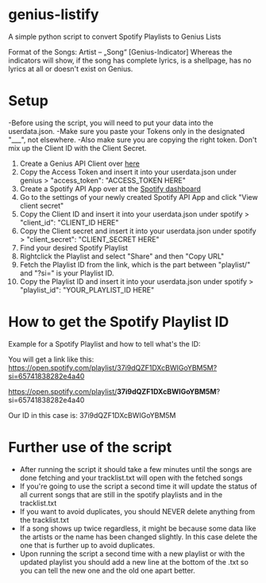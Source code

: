# genius-listify
A simple python script to convert Spotify Playlists to Genius Lists

Format of the Songs:
Artist – „Song“ [Genius-Indicator]
Whereas the indicators will show, if the song has complete lyrics, is a shellpage, has no lyrics at all or doesn't exist on Genius.	

# Setup
-Before using the script, you will need to put your data into the userdata.json.
-Make sure you paste your Tokens only in the designated "___", not elsewhere.
-Also make sure you are copying the right token. Don't mix up the Client ID with the Client Secret.

1. Create a Genius API Client over [here](https://genius.com/api-clients/new)
2. Copy the Access Token and insert it into your userdata.json under genius > "access_token": "ACCESS_TOKEN HERE"
3. Create a Spotify API App over at the [Spotify dashboard](https://developer.spotify.com/dashboard)
4. Go to the settings of your newly created Spotify API App and click "View client secret"
5. Copy the Client ID and insert it into your userdata.json under spotify > "client_id": "CLIENT_ID HERE"
6. Copy the Client secret and insert it into your userdata.json under spotify > "client_secret": "CLIENT_SECRET HERE"
7. Find your desired Spotify Playlist
8. Rightclick the Playlist and select "Share" and then "Copy URL"
9. Fetch the Playlist ID from the link, which is the part between "playlist/" and "?si=" is your Playlist ID.
10. Copy the Playlist ID and insert it into your userdata.json under spotify > "playlist_id": "YOUR_PLAYLIST_ID HERE"

# How to get the Spotify Playlist ID
Example for a Spotify Playlist and how to tell what's the ID:

You will get a link like this: https://open.spotify.com/playlist/37i9dQZF1DXcBWIGoYBM5M?si=65741838282e4a40

https://open.spotify.com/playlist/<b>37i9dQZF1DXcBWIGoYBM5M</b>?si=65741838282e4a40

Our ID in this case is: 37i9dQZF1DXcBWIGoYBM5M

# Further use of the script
- After running the script it should take a few minutes until the songs are done fetching and your tracklist.txt will open with the fetched songs
- If you're going to use the script a second time it will update the status of all current songs that are still in the spotify playlists and in the tracklist.txt
- If you want to avoid duplicates, you should NEVER delete anything from the tracklist.txt
- If a song shows up twice regardless, it might be because some data like the artists or the name has been changed slightly. In this case delete the one that is further up to avoid duplicates.
- Upon running the script a second time with a new playlist or with the updated playlist you should add a new line at the bottom of the .txt so you can tell the new one and the old one apart better.
